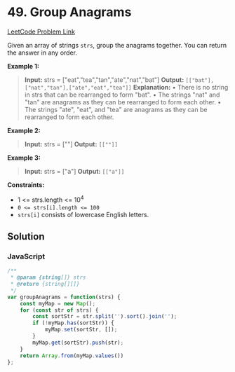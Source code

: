 # 49. Group Anagrams

[LeetCode Problem Link](https://leetcode.com/problems/group-anagrams/)

Given an array of strings `strs`, group the anagrams together. You can return the answer in any order.

**Example 1:**

>**Input:** strs = ["eat","tea","tan","ate","nat","bat"]
**Output:** `[["bat"],["nat","tan"],["ate","eat","tea"]]`
**Explanation:**
• There is no string in strs that can be rearranged to form "bat".
• The strings "nat" and "tan" are anagrams as they can be rearranged to form each other.
• The strings "ate", "eat", and "tea" are anagrams as they can be rearranged to form each other.

**Example 2:**

>**Input:** strs = [""]
**Output:** `[[""]]`

**Example 3:**

>**Input:** strs = ["a"]
**Output:** `[["a"]]`

**Constraints:**

* 1 <= strs.length <= $10^4$
* `0 <= strs[i].length <= 100`
* `strs[i]` consists of lowercase English letters.

## Solution

### JavaScript

```javaScript
/**
 * @param {string[]} strs
 * @return {string[][]}
 */
var groupAnagrams = function(strs) {
    const myMap = new Map();
    for (const str of strs) {
        const sortStr = str.split('').sort().join('');
        if (!myMap.has(sortStr)) {
            myMap.set(sortStr, []);
        }
        myMap.get(sortStr).push(str);
    }
    return Array.from(myMap.values())
};
```
